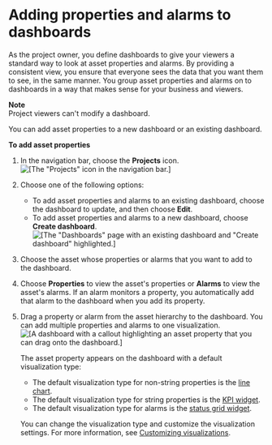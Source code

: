 # Adding properties and alarms to dashboards<a name="add-assets-to-dashboards"></a>

As the project owner, you define dashboards to give your viewers a standard way to look at asset properties and alarms\. By providing a consistent view, you ensure that everyone sees the data that you want them to see, in the same manner\. You group asset properties and alarms on to dashboards in a way that makes sense for your business and viewers\.

**Note**  
Project viewers can't modify a dashboard\.

You can add asset properties to a new dashboard or an existing dashboard\.

**To add asset properties**

1. In the navigation bar, choose the **Projects** icon\.  
![\[The "Projects" icon in the navigation bar.\]](http://docs.aws.amazon.com/iot-sitewise/latest/appguide/images/portal-navigation-projects-console.png)

1. Choose one of the following options:
   + To add asset properties and alarms to an existing dashboard, choose the dashboard to update, and then choose **Edit**\.
   + To add asset properties and alarms to a new dashboard, choose **Create dashboard**\.  
![\[The "Dashboards" page with an existing dashboard and "Create dashboard" highlighted.\]](http://docs.aws.amazon.com/iot-sitewise/latest/appguide/images/project-create-or-modify-dashboard-console.png)

1. Choose the asset whose properties or alarms that you want to add to the dashboard\.

1. Choose **Properties** to view the asset's properties or **Alarms** to view the asset's alarms\. If an alarm monitors a property, you automatically add that alarm to the dashboard when you add its property\.

1. Drag a property or alarm from the asset hierarchy to the dashboard\. You can add multiple properties and alarms to one visualization\.  
![\[A dashboard with a callout highlighting an asset property that you can drag onto the dashboard.\]](http://docs.aws.amazon.com/iot-sitewise/latest/appguide/images/dashboard-add-visualization-console.png)

   The asset property appears on the dashboard with a default visualization type:<a name="default-visualization-types"></a>
   + The default visualization type for non\-string properties is the [line chart](choose-visualization-types.md#line-charts)\.
   + The default visualization type for string properties is the [KPI widget](choose-visualization-types.md#kpi-charts)\.
   + The default visualization type for alarms is the [status grid widget](choose-visualization-types.md#status-grid-chart)\.

   You can change the visualization type and customize the visualization settings\. For more information, see [Customizing visualizations](customize-visualizations.md)\.